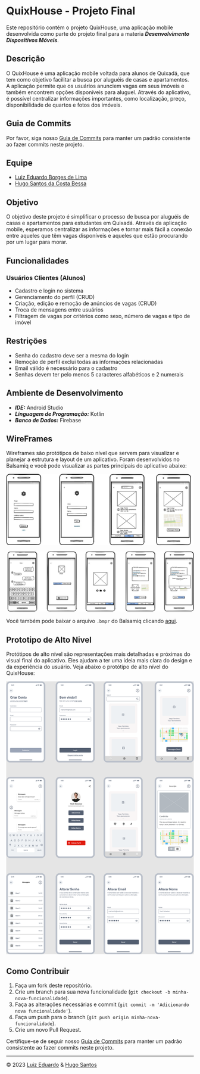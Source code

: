 # QuixHouse - Projeto Final

Este repositório contém o projeto QuixHouse, uma aplicação mobile desenvolvida como parte do projeto final para a materia ***Desenvolvimento Dispositivos Móveis***.

## Descrição

O QuixHouse é uma aplicação mobile voltada para alunos de Quixadá, que tem como objetivo facilitar a busca por aluguéis de casas e apartamentos. A aplicação permite que os usuários anunciem vagas em seus imóveis e também encontrem opções disponíveis para aluguel. Através do aplicativo, é possível centralizar informações importantes, como localização, preço, disponibilidade de quartos e fotos dos imóveis.

## Guia de Commits

Por favor, siga nosso [Guia de Commits](COMMIT_GUIDE.md) para manter um padrão consistente ao fazer commits neste projeto.

## Equipe

- [Luiz Eduardo Borges de Lima](https://github.com/Luiz-Eduardo-BL)
- [Hugo Santos da Costa Bessa](https://github.com/hugosantosbessa)

## Objetivo

O objetivo deste projeto é simplificar o processo de busca por aluguéis de casas e apartamentos para estudantes em Quixadá. Através da aplicação mobile, esperamos centralizar as informações e tornar mais fácil a conexão entre aqueles que têm vagas disponíveis e aqueles que estão procurando por um lugar para morar.

## Funcionalidades

### Usuários Clientes (Alunos)

- Cadastro e login no sistema
- Gerenciamento do perfil (CRUD)
- Criação, edição e remoção de anúncios de vagas (CRUD)
- Troca de mensagens entre usuários
- Filtragem de vagas por critérios como sexo, número de vagas e tipo de imóvel

## Restrições

- Senha do cadastro deve ser a mesma do login
- Remoção de perfil exclui todas as informações relacionadas
- Email válido é necessário para o cadastro
- Senhas devem ter pelo menos 5 caracteres alfabéticos e 2 numerais

## Ambiente de Desenvolvimento

- ***IDE:*** Android Studio
- ***Linguagem de Programação:*** Kotlin
- ***Banco de Dados:*** Firebase

## WireFrames

Wireframes são protótipos de baixo nível que servem para visualizar e planejar a estrutura e layout de um aplicativo. Foram desenvolvidos no Balsamiq e você pode visualizar as partes principais do aplicativo abaixo:

![Wireframe Parte 1](/Wireframe/Parte1.jpeg)

![Wireframe Parte 2](/Wireframe/Parte2.jpeg)

Você também pode baixar o arquivo `.bmpr` do Balsamiq clicando [aqui](/Wireframe/WireFrame%20Mobile.bmpr).

## Prototipo de Alto Nivel

Protótipos de alto nível são representações mais detalhadas e próximas do visual final do aplicativo. Eles ajudam a ter uma ideia mais clara do design e da experiência do usuário. Veja abaixo o protótipo de alto nível do QuixHouse:

![Prototipo de Alto Nivel](/Wireframe/PrototipoAltoNivel.png)


## Como Contribuir

1. Faça um fork deste repositório.
2. Crie um branch para sua nova funcionalidade (`git checkout -b minha-nova-funcionalidade`).
3. Faça as alterações necessárias e commit (`git commit -m 'Adicionando nova funcionalidade'`).
4. Faça um push para o branch (`git push origin minha-nova-funcionalidade`).
5. Crie um novo Pull Request.

Certifique-se de seguir nosso [Guia de Commits](COMMIT_GUIDE.md) para manter um padrão consistente ao fazer commits neste projeto.

---
© 2023 [Luiz Eduardo](https://github.com/Luiz-Eduardo-BL) & [Hugo Santos](https://github.com/hugosantosbessa)
